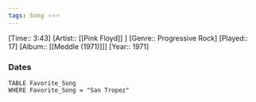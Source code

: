 ```yaml
---
tags: Song ⭐⭐⭐ 
---
```

[Time:: 3:43]
[Artist:: [[Pink Floyd]] ]
[Genre:: Progressive Rock]
[Played:: 17]
[Album:: [[Meddle (1971)]]]
[Year:: 1971]
### Dates
````dataview
TABLE Favorite_Song
WHERE Favorite_Song = "San Tropez"
````